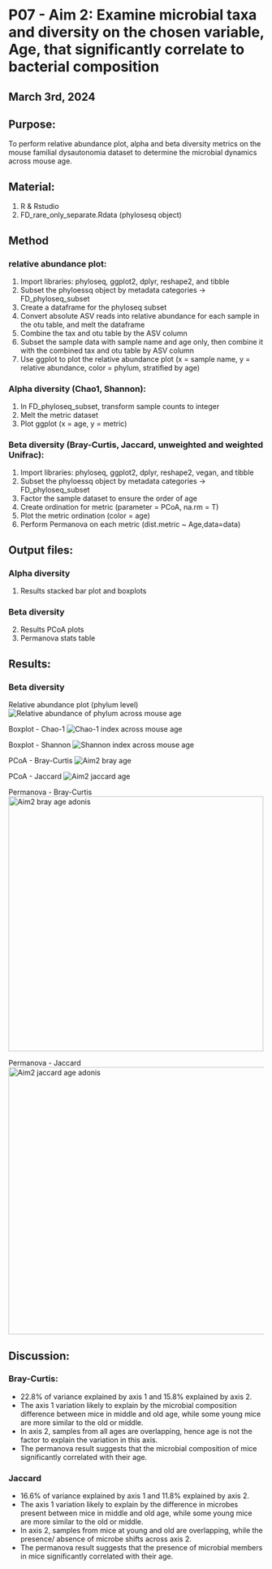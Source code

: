 # P07 - Aim 2: Examine microbial taxa and diversity on the chosen variable, Age, that significantly correlate to bacterial composition

## March 3rd, 2024

## Purpose:
To perform relative abundance plot, alpha and beta diversity metrics on the mouse familial dysautonomia dataset to determine the microbial dynamics across mouse age.

## Material: 
1. R & Rstudio
2. FD_rare_only_separate.Rdata (phylosesq object)

## Method 
### relative abundance plot:
1. Import libraries: phyloseq, ggplot2, dplyr, reshape2, and tibble
2. Subset the phyloessq object by metadata categories -> FD_phyloseq_subset
3. Create a dataframe for the phyloseq subset
4. Convert absolute ASV reads into relative abundance for each sample in the otu table, and melt the dataframe 
5. Combine the tax and otu table by the ASV column
6. Subset the sample data with sample name and age only, then combine it with the combined tax and otu table by ASV column
7. Use ggplot to plot the relative abundance plot (x = sample name, y = relative abundance, color = phylum, stratified by age)

### Alpha diversity (Chao1, Shannon):
1. In FD_phyloseq_subset, transform sample counts to integer
2. Melt the metric dataset
3. Plot ggplot (x = age, y = metric)

### Beta diversity (Bray-Curtis, Jaccard, unweighted and weighted Unifrac):
1. Import libraries: phyloseq, ggplot2, dplyr, reshape2, vegan, and tibble
2. Subset the phyloessq object by metadata categories -> FD_phyloseq_subset
3. Factor the sample dataset to ensure the order of age
4. Create ordination for metric (parameter = PCoA, na.rm = T)
5. Plot the metric ordination (color = age)
6. Perform Permanova on each metric (dist.metric ~ Age,data=data)

## Output files:
### Alpha diversity
1. Results stacked bar plot and boxplots
### Beta diversity
2. Results PCoA plots
3. Permanova stats table

## Results: 

### Beta diversity

Relative abundance plot (phylum level)
![Relative abundance of phylum across mouse age](https://github.com/oliviakwon/MICB475_Team6/assets/158625508/132a18d3-9530-4235-a288-d0aeb0a0c697)


Boxplot - Chao-1
![Chao-1 index across mouse age](https://github.com/oliviakwon/MICB475_Team6/assets/158625508/7f244e7b-fc15-4f54-a34d-c948c4811c80)


Boxplot - Shannon
![Shannon index across mouse age](https://github.com/oliviakwon/MICB475_Team6/assets/158625508/86dfeebb-e082-44da-a93b-38bcee97fe0a)


PCoA - Bray-Curtis 
![Aim2 bray age](https://github.com/oliviakwon/MICB475_Team6/assets/158625508/22e12225-316b-434a-8b9a-23f7540a203c)


PCoA - Jaccard 
![Aim2 jaccard age](https://github.com/oliviakwon/MICB475_Team6/assets/158625508/5e5536a6-cc06-400d-8683-731818375047)


Permanova - Bray-Curtis
<img width="502" alt="Aim2 bray age adonis" src="https://github.com/oliviakwon/MICB475_Team6/assets/158625508/c78c34df-7bbf-4ccc-a2ae-6142a4cc60c7">


Permanova - Jaccard
<img width="526" alt="Aim2 jaccard age adonis" src="https://github.com/oliviakwon/MICB475_Team6/assets/158625508/00e45e87-c925-47ec-9682-a06abaae0410">


## Discussion:

### Bray-Curtis:
*	22.8% of variance explained by axis 1 and 15.8% explained by axis 2.
*	The axis 1 variation likely to explain by the microbial composition difference between mice in middle and old age, while some young mice are more similar to the old or middle. 
*	In axis 2, samples from all ages are overlapping, hence age is not the factor to explain the variation in this axis.
*	The permanova result suggests that the microbial composition of mice significantly correlated with their age. 

### Jaccard
*	16.6% of variance explained by axis 1 and 11.8% explained by axis 2.
*	The axis 1 variation likely to explain by the difference in microbes present between mice in middle and old age, while some young mice are more similar to the old or middle. 
*	In axis 2, samples from mice at young and old are overlapping, while the presence/ absence of microbe shifts across axis 2.
*	The permanova result suggests that the presence of microbial members in mice significantly correlated with their age. 

